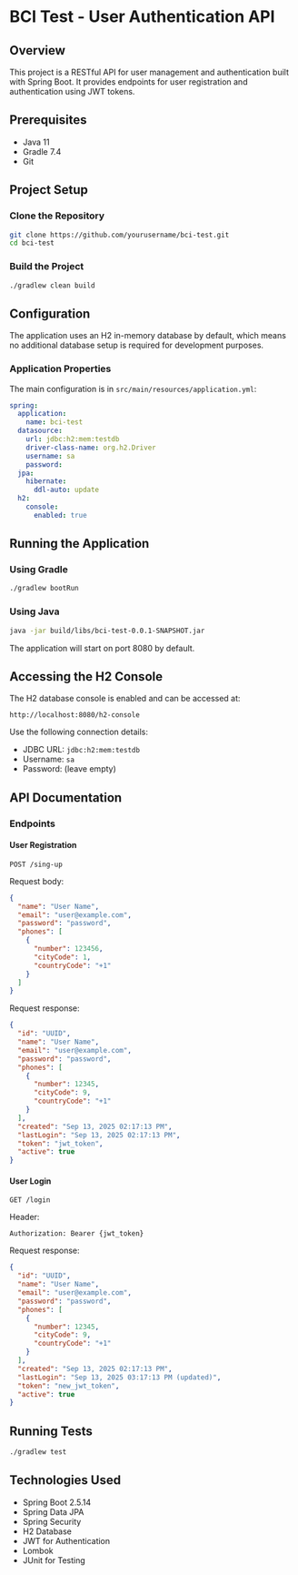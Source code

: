 # BCI Test - User Authentication API

## Overview
This project is a RESTful API for user management and authentication built with Spring Boot. It provides endpoints for user registration and authentication using JWT tokens.

## Prerequisites
- Java 11
- Gradle 7.4
- Git

## Project Setup

### Clone the Repository
```bash
git clone https://github.com/yourusername/bci-test.git
cd bci-test
```

### Build the Project
```bash
./gradlew clean build
```

## Configuration
The application uses an H2 in-memory database by default, which means no additional database setup is required for development purposes.

### Application Properties
The main configuration is in `src/main/resources/application.yml`:

```yaml
spring:
  application:
    name: bci-test
  datasource:
    url: jdbc:h2:mem:testdb
    driver-class-name: org.h2.Driver
    username: sa
    password:
  jpa:
    hibernate:
      ddl-auto: update
  h2:
    console:
      enabled: true
```

## Running the Application

### Using Gradle
```bash
./gradlew bootRun
```

### Using Java
```bash
java -jar build/libs/bci-test-0.0.1-SNAPSHOT.jar
```

The application will start on port 8080 by default.

## Accessing the H2 Console
The H2 database console is enabled and can be accessed at:
```
http://localhost:8080/h2-console
```

Use the following connection details:
- JDBC URL: `jdbc:h2:mem:testdb`
- Username: `sa`
- Password: (leave empty)

## API Documentation

### Endpoints

#### User Registration
```
POST /sing-up
```
Request body:
```json
{
  "name": "User Name",
  "email": "user@example.com",
  "password": "password",
  "phones": [
    {
      "number": 123456,
      "cityCode": 1,
      "countryCode": "+1"
    }
  ]
}
```

Request response:
```json
{
  "id": "UUID",
  "name": "User Name",
  "email": "user@example.com",
  "password": "password",
  "phones": [
    {
      "number": 12345,
      "cityCode": 9,
      "countryCode": "+1"
    }
  ],
  "created": "Sep 13, 2025 02:17:13 PM",
  "lastLogin": "Sep 13, 2025 02:17:13 PM",
  "token": "jwt_token",
  "active": true
}
```

#### User Login
```
GET /login
```
Header:
```
Authorization: Bearer {jwt_token}
```

Request response:
```json
{
  "id": "UUID",
  "name": "User Name",
  "email": "user@example.com",
  "password": "password",
  "phones": [
    {
      "number": 12345,
      "cityCode": 9,
      "countryCode": "+1"
    }
  ],
  "created": "Sep 13, 2025 02:17:13 PM",
  "lastLogin": "Sep 13, 2025 03:17:13 PM (updated)",
  "token": "new_jwt_token",
  "active": true
}
```

## Running Tests
```bash
./gradlew test
```

## Technologies Used
- Spring Boot 2.5.14
- Spring Data JPA
- Spring Security
- H2 Database
- JWT for Authentication
- Lombok
- JUnit for Testing
